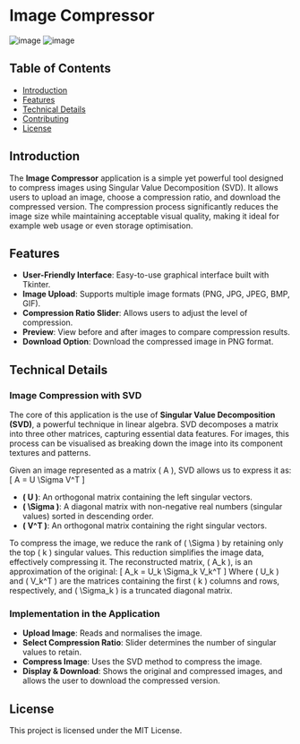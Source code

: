 # Image Compressor

![image](https://github.com/user-attachments/assets/ac2c1d55-d937-49ed-b24b-2389934c46d6)
![image](https://github.com/user-attachments/assets/cfa7a762-f958-4053-88f5-a2d1f7a30c85)


## Table of Contents
- [Introduction](#introduction)
- [Features](#features)
- [Technical Details](#technical-details)
- [Contributing](#contributing)
- [License](#license)

## Introduction
The **Image Compressor** application is a simple yet powerful tool designed to compress images using Singular Value Decomposition (SVD). It allows users to upload an image, choose a compression ratio, and download the compressed version. The compression process significantly reduces the image size while maintaining acceptable visual quality, making it ideal for example web usage or even storage optimisation.

## Features
- **User-Friendly Interface**: Easy-to-use graphical interface built with Tkinter.
- **Image Upload**: Supports multiple image formats (PNG, JPG, JPEG, BMP, GIF).
- **Compression Ratio Slider**: Allows users to adjust the level of compression.
- **Preview**: View before and after images to compare compression results.
- **Download Option**: Download the compressed image in PNG format.

## Technical Details
### Image Compression with SVD
The core of this application is the use of **Singular Value Decomposition (SVD)**, a powerful technique in linear algebra. SVD decomposes a matrix into three other matrices, capturing essential data features. For images, this process can be visualised as breaking down the image into its component textures and patterns.

Given an image represented as a matrix \( A \), SVD allows us to express it as:
\[ A = U \Sigma V^T \]
- **\( U \)**: An orthogonal matrix containing the left singular vectors.
- **\( \Sigma \)**: A diagonal matrix with non-negative real numbers (singular values) sorted in descending order.
- **\( V^T \)**: An orthogonal matrix containing the right singular vectors.

To compress the image, we reduce the rank of \( \Sigma \) by retaining only the top \( k \) singular values. This reduction simplifies the image data, effectively compressing it. The reconstructed matrix, \( A_k \), is an approximation of the original:
\[ A_k = U_k \Sigma_k V_k^T \]
Where \( U_k \) and \( V_k^T \) are the matrices containing the first \( k \) columns and rows, respectively, and \( \Sigma_k \) is a truncated diagonal matrix.

### Implementation in the Application
- **Upload Image**: Reads and normalises the image.
- **Select Compression Ratio**: Slider determines the number of singular values to retain.
- **Compress Image**: Uses the SVD method to compress the image.
- **Display & Download**: Shows the original and compressed images, and allows the user to download the compressed version.

## License
This project is licensed under the MIT License.
